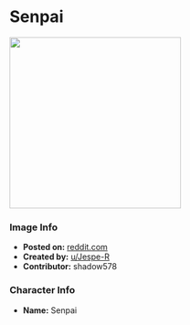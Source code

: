 # Senpai

<img src="https://raw.githubusercontent.com/shadow578/Project-Padoru/master/Padoru/U_Jespe-R/tejina-senpai-senpai-jesper.png" height="300">

### Image Info
* **Posted on:**     [reddit.com](https://www.reddit.com/r/Padoru/comments/erd238/daily_padoru_20_senpai_tejinasenpai/)
* **Created by:**    [u/Jespe-R](https://github.com/shadow578/Project-Padoru/blob/master/table-of-contents/creators/uJespeR.md)
* **Contributor:**   shadow578

### Character Info
* **Name:**   Senpai


